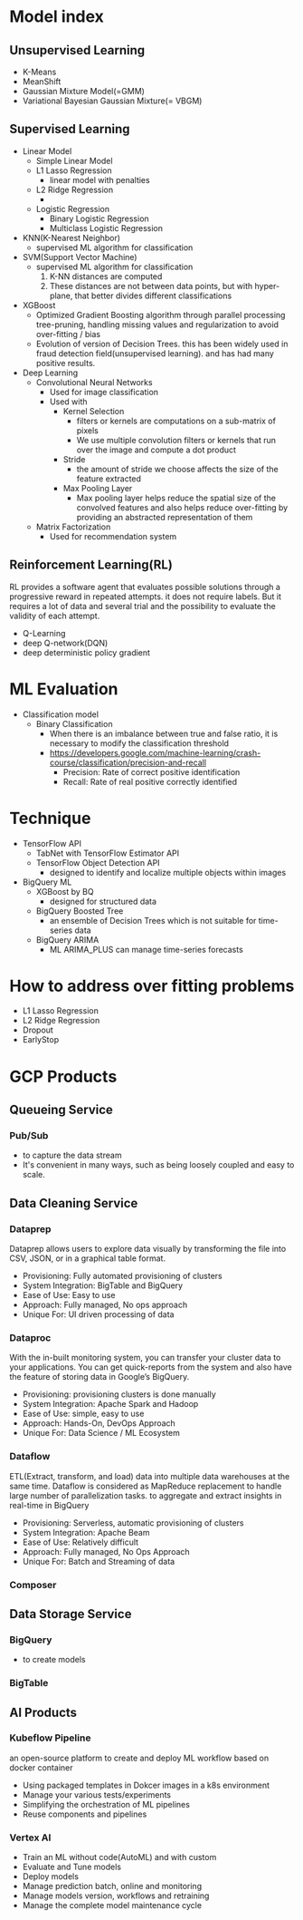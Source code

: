 # Model index
 
## Unsupervised Learning
- K-Means
- MeanShift
- Gaussian Mixture Model(=GMM)
- Variational Bayesian Gaussian Mixture(= VBGM)

## Supervised Learning
- Linear Model
  - Simple Linear Model
  - L1 Lasso Regression
    - linear model with penalties
  - L2 Ridge Regression
    - [//]: # (TODO)
  - Logistic Regression
    - Binary Logistic Regression
    - Multiclass Logistic Regression
- KNN(K-Nearest Neighbor)
  - supervised ML algorithm for classification
- SVM(Support Vector Machine)
  - supervised ML algorithm for classification
    1. K-NN distances are computed 
    2. These distances are not between data points, but with hyper-plane, that better divides different classifications
- XGBoost
  - Optimized Gradient Boosting algorithm through parallel processing tree-pruning, handling missing values and regularization to avoid over-fitting / bias
  - Evolution of version of Decision Trees. this has been widely used in fraud detection field(unsupervised learning). and has had many positive results.
- Deep Learning
  - Convolutional Neural Networks
    - Used for image classification
    - Used with 
      - Kernel Selection
        - filters or kernels are computations on a sub-matrix of pixels
        - We use multiple convolution filters or kernels that run over the image and compute a dot product
      - Stride
        - the amount of stride we choose affects the size of the feature extracted
      - Max Pooling Layer
        - Max pooling layer helps reduce the spatial size of the convolved features and also helps reduce over-fitting by providing an abstracted representation of them
  - Matrix Factorization
    - Used for recommendation system

## Reinforcement Learning(RL)
RL provides a software agent that evaluates possible solutions through a progressive reward in repeated attempts.
it does not require labels. But it requires a lot of data and several trial and the possibility to evaluate the validity of each attempt.
- Q-Learning
- deep Q-network(DQN)
- deep deterministic policy gradient

[//]: # (TODO)
# ML Evaluation 
- Classification model
  - Binary Classification
    - When there is an imbalance between true and false ratio, it is necessary to modify the classification threshold
    - https://developers.google.com/machine-learning/crash-course/classification/precision-and-recall
      - Precision: Rate of correct positive identification
      - Recall: Rate of real positive correctly identified

# Technique
- TensorFlow API
  - TabNet with TensorFlow Estimator API
  - TensorFlow Object Detection API
    - designed to identify and localize multiple objects within images 
- BigQuery ML
  - XGBoost by BQ
    - designed for structured data
  - BigQuery Boosted Tree
    - an ensemble of Decision Trees which is not suitable for time-series data
  - BigQuery ARIMA
    - ML ARIMA_PLUS can manage time-series forecasts

# How to address over fitting problems
- L1 Lasso Regression
- L2 Ridge Regression
- Dropout
- EarlyStop


# GCP Products
## Queueing Service
### Pub/Sub
- to capture the data stream
- It's convenient in many ways, such as being loosely coupled and easy to scale.

## Data Cleaning Service
### Dataprep
Dataprep allows users to explore data visually by transforming the file into CSV, JSON, or in a graphical table format.
- Provisioning: Fully automated provisioning of clusters
- System Integration: BigTable and BigQuery
- Ease of Use: Easy to use
- Approach: Fully managed, No ops approach
- Unique For: UI driven processing of data

### Dataproc
With the in-built monitoring system, you can transfer your cluster data to your applications. 
You can get quick-reports from the system and also have the feature of storing data in Google’s BigQuery.
- Provisioning: provisioning clusters is done manually
- System Integration: Apache Spark and Hadoop
- Ease of Use: simple, easy to use
- Approach: Hands-On, DevOps Approach
- Unique For: Data Science / ML Ecosystem

### Dataflow
ETL(Extract, transform, and load) data into multiple data warehouses at the same time.
Dataflow is considered as MapReduce replacement to handle large number of parallelization tasks.
to aggregate and extract insights in real-time in BigQuery
- Provisioning: Serverless, automatic provisioning of clusters
- System Integration: Apache Beam
- Ease of Use: Relatively difficult
- Approach: Fully managed, No Ops Approach
- Unique For: Batch and Streaming of data

### Composer  

## Data Storage Service

### BigQuery
- to create models
### BigTable

## AI Products
### Kubeflow Pipeline
an open-source platform to create and deploy ML workflow based on docker container
- Using packaged templates in Dokcer images in a k8s environment
- Manage your various tests/experiments
- Simplifying the orchestration of ML pipelines
- Reuse components and pipelines

### Vertex AI
- Train an ML without code(AutoML) and with custom
- Evaluate and Tune models
- Deploy models
- Manage prediction batch, online and monitoring
- Manage models version, workflows and retraining
- Manage the complete model maintenance cycle